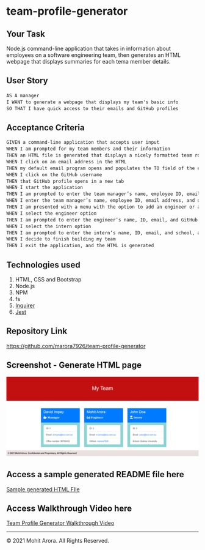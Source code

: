 # team-profile-generator

## Your Task

Node.js command-line application that takes in information about employees on a software engineering team, then generates an HTML webpage that displays summaries for each tema member details.

## User Story

```md
AS A manager
I WANT to generate a webpage that displays my team's basic info
SO THAT I have quick access to their emails and GitHub profiles
```

## Acceptance Criteria

```md
GIVEN a command-line application that accepts user input
WHEN I am prompted for my team members and their information
THEN an HTML file is generated that displays a nicely formatted team roster based on user input
WHEN I click on an email address in the HTML
THEN my default email program opens and populates the TO field of the email with the address
WHEN I click on the GitHub username
THEN that GitHub profile opens in a new tab
WHEN I start the application
THEN I am prompted to enter the team manager’s name, employee ID, email address, and office number
WHEN I enter the team manager’s name, employee ID, email address, and office number
THEN I am presented with a menu with the option to add an engineer or an intern or to finish building my team
WHEN I select the engineer option
THEN I am prompted to enter the engineer’s name, ID, email, and GitHub username, and I am taken back to the menu
WHEN I select the intern option
THEN I am prompted to enter the intern’s name, ID, email, and school, and I am taken back to the menu
WHEN I decide to finish building my team
THEN I exit the application, and the HTML is generated
```

## Technologies used 

  1. HTML, CSS and Bootstrap
  2. Node.js
  3. NPM
  4. fs
  5. [Inquirer](https://www.npmjs.com/package/inquirer)
  6. [Jest](https://www.npmjs.com/package/jest)


## Repository Link
https://github.com/marora7926/team-profile-generator


## Screenshot - Generate HTML page
![HTML-page](./images/html-screenshot.png)

## Access a sample generated README file here
[Sample generated HTML FIle](https://cloudstor.aarnet.edu.au/plus/s/PAOzWLkIpHzEjM8)

## Access Walkthrough Video here
[Team Profile Generator Walkthrough Video](https://cloudstor.aarnet.edu.au/xx)

---
© 2021 Mohit Arora. All Rights Reserved.